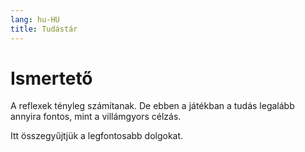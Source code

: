```yaml
---
lang: hu-HU
title: Tudástár
---
```


# Ismertető

A reflexek tényleg számítanak. De ebben a játékban a tudás legalább annyira fontos, mint a villámgyors célzás.

Itt összegyűjtjük a legfontosabb dolgokat.

